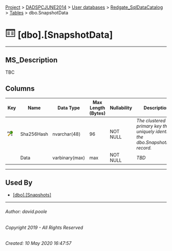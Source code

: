 #### 

[Project](../../../../readme.md) > [DADSPCJUNE2014](../../../readme.md) > [User databases](../../readme.md) > [Redgate_SqlDataCatalog](../readme.md) > [Tables](Tables.md) > dbo.SnapshotData

# ![Tables](../../../../Images/Table32.png) [dbo].[SnapshotData]

---

## <a name="#description"></a>MS_Description

TBC

## <a name="#columns"></a>Columns

| Key | Name | Data Type | Max Length (Bytes) | Nullability | Description |
|---|---|---|---|---|---|
| [![Cluster Primary Key PK_SnapshotData: Sha256Hash](../../../../Images/pkcluster.png)](#indexes) | Sha256Hash | nvarchar(48) | 96 | NOT NULL | _The clustered primary key that uniquely identifies the dbo.SnapshotData record._ |
|  | Data | varbinary(max) | max | NOT NULL | _TBD_ |


---

## <a name="#usedby"></a>Used By

* [[dbo].[Snapshots]](Snapshots.md)


---

###### Author:  david.poole

###### Copyright 2019 - All Rights Reserved

###### Created: 10 May 2020 16:47:57

